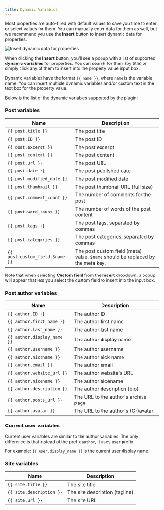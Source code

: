 ```yaml
---
title: Dynamic Variables
---
```


Most properties are auto-filled with default values to save you time to enter or select values for them. You can manually enter data for them as well, but we recommend you use the **Insert** button to insert dynamic data for properties.

![Insert dynamic data for properties](https://i.imgur.com/AjPAPBc.png)

When clicking the **Insert** button, you'll see a popup with a list of supported **dynamic variables** for properties. You can search for them (by title) or simply click any of them to insert into the property value input box.

Dynamic variables have the format `{{ name }}`, where `name` is the variable name. You can insert multiple dynamic variables and/or custom text in the text box for the property value.

Below is the list of the dynamic variables supported by the plugin:

### Post variables

| Name | Description |
| --- | --- |
| `{{ post.title }}` | The post title |
| `{{ post.ID }}` | The post ID |
| `{{ post.excerpt }}` | The post excerpt |
| `{{ post.content }}` | The post content |
| `{{ post.url }}` | The post URL |
| `{{ post.date }}` | The post published date |
| `{{ post.modified_date }}` | The post modified date |
| `{{ post.thumbnail }}` | The post thumbnail URL (full size) |
| `{{ post.comment_count }}` | The number of comments for the post |
| `{{ post.word_count }}` | The number of words of the post content |
| `{{ post.tags }}` | The post tags, separated by commas |
| `{{ post.categories }}` | The post categories, separated by commas |
| `{{ post.custom_field.$name }}` | The post custom field (meta) value. `$name` should be replaced by the meta key. |

Note that when selecting **Custom field** from the **Insert** dropdown, a popup will appear that lets you select the custom field to insert into the input box.

### Post author variables

| Name | Description |
| --- | --- |
| `{{ author.ID }}` | The author ID |
| `{{ author.first_name }}` | The author first name |
| `{{ author.last_name }}` | The author last name |
| `{{ author.display_name }}` | The author display name |
| `{{ author.username }}` | The author username |
| `{{ author.nickname }}` | The author nick name |
| `{{ author.email }}` | The author email |
| `{{ author.website_url }}` | The author website's URL |
| `{{ author.nicename }}` | The author nicename |
| `{{ author.description }}` | The author description (bio) |
| `{{ author.posts_url }}` | The URL to the author's archive page |
| `{{ author.avatar }}` | The URL to the author's (Gr)avatar |

### Current user variables

Current user variables are similar to the author variables. The only difference is that instead of the prefix `author`, it uses `user` prefix.

For example: `{{ user.display_name }}` is the current user display name.

### Site variables

| Name | Description |
| --- | --- |
| `{{ site.title }}` | The site title |
| `{{ site.description }}` | The site description (tagline) |
| `{{ site.url }}` | The site URL |
